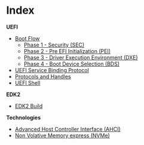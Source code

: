 
# Index

**UEFI**
* [Boot Flow](uefi/BootFlow.md)
   * [Phase 1 - Security (SEC)](uefi/SecPhase.md)
   * [Phase 2 - Pre EFI Initialization (PEI)](uefi/PeiPhase.md)
   * [Phase 3 - Driver Execution Environment (DXE)](uefi/DxePhase.md)
   * [Phase 4 - Boot Device Selection (BDS)](uefi/BdsPhase.md)  
* [UEFI Service Binding Protocol](uefi/ServiceBindingProtocol.md)
* [Protocols and Handles](uefi/ProtocolsAndHandles.md)
* [UEFI Shell](uefi/UefiShell.md)

**EDK2**
* [EDK2 Build](edk2/Edk2Build.md)

**Technologies**
* [Advanced Host Controller Interface (AHCI)](technologies/Ahci.md)
* [Non Volative Memory express (NVMe)](technologies/Nvme.md)
